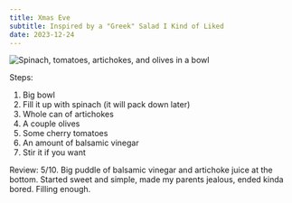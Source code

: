 ```yaml
---
title: Xmas Eve
subtitle: Inspired by a "Greek" Salad I Kind of Liked
date: 2023-12-24
---
```


![Spinach, tomatoes, artichokes, and olives in a bowl](image.png)

Steps:
1. Big bowl
2. Fill it up with spinach (it will pack down later)
3. Whole can of artichokes
4. A couple olives
5. Some cherry tomatoes
6. An amount of balsamic vinegar
7. Stir it if you want

Review:
5/10.
Big puddle of balsamic vinegar and artichoke juice at the bottom. Started sweet and simple, made my parents jealous, ended kinda bored. Filling enough.